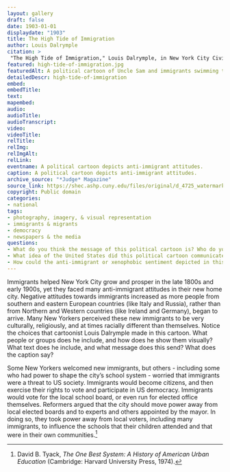 ```yaml
--- 
layout: gallery
draft: false
date: 1903-01-01
displaydate: "1903"
title: The High Tide of Immigration
author: Louis Dalrymple
citation: >
 "The High Tide of Immigration," Louis Dalrymple, in New York City Civil Rights History Project, Accessed: [Month Day, Year], https://nyccivilrightshistory.org/gallery/high-tide-of-immigration.
featured: high-tide-of-immigration.jpg
featuredAlt: A political cartoon of Uncle Sam and immigrants swimming to the US shore.
detailedDescr: high-tide-of-immigration
embed: 
embedTitle: 
text: 
mapembed: 
audio: 
audioTitle: 
audioTranscript: 
video: 
videoTitle: 
relTitle: 
relImg: 
relImgAlt: 
relLink: 
eventname: A political cartoon depicts anti-immigrant attitudes.
caption: A political cartoon depicts anti-immigrant attitudes.
archive_source: "*Judge* Magazine"
source_link: https://shec.ashp.cuny.edu/files/original/d_4725_watermarked150_3acbee8f7e.jpg 
copyright: Public domain
categories: 
- national
tags: 
- photography, imagery, & visual representation
- immigrants & migrants
- democracy
- newspapers & the media
questions: 
- What do you think the message of this political cartoon is? Who do you think it was trying to speak to? 
- What idea of the United States did this political cartoon communicate? What relationship did it suggest between US patriotism (represented by Uncle Sam) and immigration? What does the caption say about how immigration at the time of the cartoon was different from immigration in previous periods? 
- How could the anti-immigrant or xenophobic sentiment depicted in this cartoon have mattered for school governance in New York City? How could it have affected how people thought about who should be in charge of a system with a large majority of immigrant students and a predominantly white and Protestant Christian political elite?
--- 
```


Immigrants helped New York City grow and prosper in the late 1800s and early 1900s, yet they faced many anti-immigrant attitudes in their new home city. Negative attitudes towards immigrants increased as more people from southern and eastern European countries (like Italy and Russia), rather than from Northern and Western countries (like Ireland and Germany), began to arrive. Many New Yorkers perceived these new immigrants to be very culturally, religiously, and at times racially different than themselves. Notice the choices that cartoonist Louis Dalrymple made in this cartoon. What people or groups does he include, and how does he show them visually? What text does he include, and what message does this send? What does the caption say? 

Some New Yorkers welcomed new immigrants, but others - including some who had power to shape the city’s school system - worried that immigrants were a threat to US society. Immigrants would become citizens, and then exercise their rights to vote and participate in US democracy. Immigrants would vote for the local school board, or even run for elected office themselves. Reformers argued that the city should move power away from local elected boards and to experts and others appointed by the mayor. In doing so, they took power away from local voters, including many immigrants, to influence the schools that their children attended and that were in their own communities.[^1] 

[^1]: David B. Tyack, *The One Best System: A History of American Urban Education* (Cambridge: Harvard University Press, 1974).

